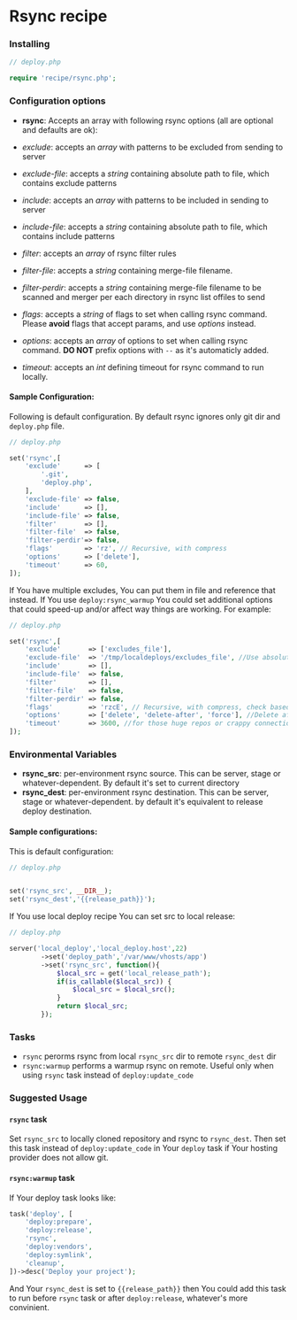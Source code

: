 # Rsync recipe

### Installing

```php
// deploy.php

require 'recipe/rsync.php';
```

### Configuration options

- **rsync**: Accepts an array with following rsync options (all are optional and defaults are ok):

- *exclude*: accepts an *array* with patterns to be excluded from sending to server
- *exclude-file*: accepts a *string* containing absolute path to file, which contains exclude patterns
- *include*: accepts an *array* with patterns to be included in sending to server
- *include-file*: accepts a *string* containing absolute path to file, which contains include patterns
- *filter*: accepts an *array* of rsync filter rules
- *filter-file*: accepts a *string* containing merge-file filename.
- *filter-perdir*: accepts a *string* containing merge-file filename to be scanned and merger per each directory in rsync list offiles to send
- *flags*: accepts a *string* of flags to set when calling rsync command. Please **avoid** flags that accept params, and use *options* instead.
- *options*: accepts an *array* of options to set when calling rsync command. **DO NOT** prefix options with `--` as it's automaticly added.
- *timeout*: accepts an *int* defining timeout for rsync command to run locally.

#### Sample Configuration:

Following is default configuration. By default rsync ignores only git dir and `deploy.php` file.

```php
// deploy.php

set('rsync',[
    'exclude'      => [
        '.git',
        'deploy.php',
    ],
    'exclude-file' => false,
    'include'      => [],
    'include-file' => false,
    'filter'       => [],
    'filter-file'  => false,
    'filter-perdir'=> false,
    'flags'        => 'rz', // Recursive, with compress
    'options'      => ['delete'],
    'timeout'      => 60,
]);
```

If You have multiple excludes, You can put them in file and reference that instead. If You use `deploy:rsync_warmup` You could set additional options that could speed-up and/or affect way things are working. For example:

```php
// deploy.php

set('rsync',[
    'exclude'       => ['excludes_file'],
    'exclude-file'  => '/tmp/localdeploys/excludes_file', //Use absolute path to avoid possible rsync problems
    'include'       => [],
    'include-file'  => false,
    'filter'        => [],
    'filter-file'   => false,
    'filter-perdir' => false,
    'flags'         => 'rzcE', // Recursive, with compress, check based on checksum rather than time/size, preserve Executable flag
    'options'       => ['delete', 'delete-after', 'force'], //Delete after successful trasfer, delete even if deleted dir is not empty
    'timeout'       => 3600, //for those huge repos or crappy connection
]);
```


### Environmental Variables

- **rsync_src**: per-environment rsync source. This can be server, stage or whatever-dependent. By default it's set to current directory
- **rsync_dest**: per-environment rsync destination. This can be server, stage or whatever-dependent. by default it's equivalent to release deploy destination.

#### Sample configurations:

This is default configuration: 

```php
// deploy.php 


set('rsync_src', __DIR__);
set('rsync_dest','{{release_path}}');
```

If You use local deploy recipe You can set src to local release:

```php
// deploy.php

server('local_deploy','local_deploy.host',22)
        ->set('deploy_path','/var/www/vhosts/app')
        ->set('rsync_src', function(){
            $local_src = get('local_release_path');
            if(is_callable($local_src)) {
                $local_src = $local_src();
            }
            return $local_src;
        });
```

### Tasks

- `rsync` perorms rsync from local `rsync_src` dir to remote `rsync_dest` dir
- `rsync:warmup` performs a warmup rsync on remote. Useful only when using `rsync` task instead of `deploy:update_code`

### Suggested Usage

#### `rsync` task

Set `rsync_src` to locally cloned repository and rsync to `rsync_dest`. Then set this task instead of `deploy:update_code` in Your `deploy` task if Your hosting provider does not allow git.

#### `rsync:warmup` task

If Your deploy task looks like:

```php
task('deploy', [
    'deploy:prepare',
    'deploy:release',
    'rsync',
    'deploy:vendors',
    'deploy:symlink',
    'cleanup',
])->desc('Deploy your project');
```

And Your `rsync_dest` is set to `{{release_path}}` then You could add this task to run before `rsync` task or after `deploy:release`, whatever's more convinient.
